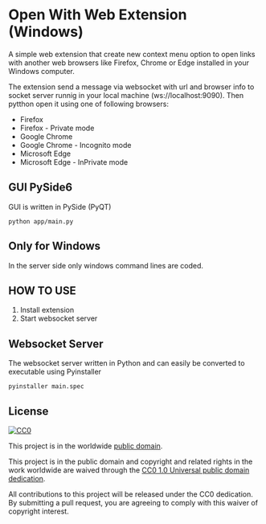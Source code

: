 
# Open With Web Extension (Windows)

A simple web extension that create new context menu option to open links with another web browsers like
Firefox, Chrome or Edge installed in your Windows computer.


The extension send a message via websocket with url and browser info to socket server runnig in your local machine
(ws://localhost:9090). Then pytthon open it using one of following browsers:

- Firefox
- Firefox - Private mode
- Google Chrome
- Google Chrome - Incognito mode
- Microsoft Edge
- Microsoft Edge - InPrivate mode

## GUI PySide6
GUI is written in PySide (PyQT)

    python app/main.py

## Only for Windows

In the server side only windows command lines are coded.

## HOW TO USE

1. Install extension
2. Start websocket server 

## Websocket Server

The websocket server written in Python and can easily be converted to executable using Pyinstaller
    
    pyinstaller main.spec

## License ##

[![CC0](https://licensebuttons.net/p/zero/1.0/88x31.png)](https://creativecommons.org/publicdomain/zero/1.0/)

This project is in the worldwide [public domain](LICENSE).

This project is in the public domain and copyright and related rights in the work worldwide are waived through the [CC0 1.0 Universal public domain dedication](https://creativecommons.org/publicdomain/zero/1.0/).

All contributions to this project will be released under the CC0 dedication. By submitting a pull request, you are agreeing to comply with this waiver of copyright interest.